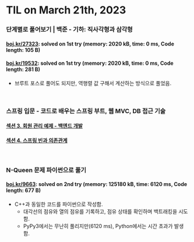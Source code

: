 # **TIL on March 21th, 2023**
### 단계별로 풀어보기 | 백준 - 기하: 직사각형과 삼각형
#### [boj.kr/27323](../../../Problem%20Solving/boj/Math/27323-03-21-2023.cpp): solved on 1st try (memory: 2020 kB, time: 0 ms, Code length: 105 B)

#### [boj.kr/19532](../../../Problem%20Solving/boj/Math/19532-03-21-2023.cpp): solved on 1st try (memory: 2020 kB, time: 0 ms, Code length: 281 B)
* 브루트 포스로 풀어도 되지만, 역행렬 값 구해서 계산하는 방식으로 풀었음.
<br>

### 스프링 입문 - 코드로 배우는 스프링 부트, 웹 MVC, DB 접근 기술
#### [섹션 3. 회원 관리 예제 - 백엔드 개발](../../../Library%20and%20Framework/spring/Lecture-01/ch-03-03-20-2023.md)
#### [섹션 4. 스프링 빈과 의존관계](../../../Library%20and%20Framework/spring/Lecture-01/ch-04-03-21-2023.md)
<br>

### N-Queen 문제 파이썬으로 풀기
#### [boj.kr/9663](../../../Problem%20Solving/boj/backtracking/9663-03-21-2023.py): solved on 2nd try (memory: 125180 kB, time: 6120 ms, Code length: 677 B)
* C++과 동일한 코드를 파이썬으로 작성함.
  - 대각선의 점유와 열의 점유를 기록하고, 점유 상태를 확인하며 백트래킹을 시도함.
  - PyPy3에서는 무난히 풀리지만(6120 ms), Python에서는 시간 초과가 발생함.